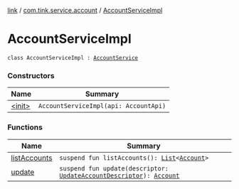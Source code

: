 [link](../../index.md) / [com.tink.service.account](../index.md) / [AccountServiceImpl](./index.md)

# AccountServiceImpl

`class AccountServiceImpl : `[`AccountService`](../-account-service/index.md)

### Constructors

| Name | Summary |
|---|---|
| [&lt;init&gt;](-init-.md) | `AccountServiceImpl(api: AccountApi)` |

### Functions

| Name | Summary |
|---|---|
| [listAccounts](list-accounts.md) | `suspend fun listAccounts(): `[`List`](https://kotlinlang.org/api/latest/jvm/stdlib/kotlin.collections/-list/index.html)`<`[`Account`](../../com.tink.model.account/-account/index.md)`>` |
| [update](update.md) | `suspend fun update(descriptor: `[`UpdateAccountDescriptor`](../-update-account-descriptor/index.md)`): `[`Account`](../../com.tink.model.account/-account/index.md) |
